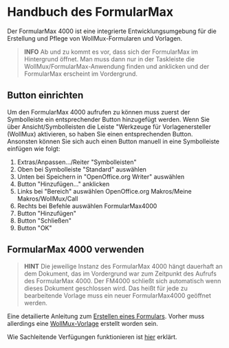 # Handbuch des FormularMax

<!-- toc -->

Der FormularMax 4000 ist eine integrierte Entwicklungsumgebung für die
Erstellung und Pflege von WollMux-Formularen und Vorlagen.

> **INFO** Ab und zu kommt es vor, dass sich der FormularMax im Hintergrund öffnet. Man muss dann nur in der Taskleiste die WollMux/FormularMax-Anwendung finden und anklicken und der FormularMax erscheint im Vordergrund.

## Button einrichten

Um den FormularMax 4000 aufrufen zu können muss zuerst der Symbolleiste
ein entsprechender Button hinzugefügt werden. Wenn Sie über Ansicht/Symbolleisten die Leiste "Werkzeuge für Vorlagenersteller (WollMux) aktivieren, so haben Sie einen entsprechenden Button. Ansonsten können Sie sich auch einen Button manuell in eine Symbolleiste einfügen wie folgt:
1. Extras/Anpassen.../Reiter "Symbolleisten"
2. Oben bei Symbolleiste "Standard" auswählen
3. Unten bei Speichern in "OpenOffice.org Writer" auswählen
4. Button "Hinzufügen..." anklicken
5. Links bei "Bereich" auswählen OpenOffice.org Makros/Meine Makros/WollMux/Call
6. Rechts bei Befehle auswählen FormularMax4000
7. Button "Hinzufügen"
8. Button "Schließen"
9. Button "OK"

## FormularMax 4000 verwenden

> **HINT** Die jeweilige Instanz des FormularMax 4000 hängt dauerhaft an dem Dokument, das im Vordergrund war zum Zeitpunkt des Aufrufs des FormularMax 4000. Der FM4000 schließt sich automatisch wenn dieses Dokument geschlossen wird. Das heißt für jede zu bearbeitende Vorlage muss ein neuer FormularMax4000 geöffnet werden.

Eine detailierte Anleitung zum [Erstellen eines Formulars](FM4000.md). Vorher muss allerdings eine [WollMux-Vorlage](WollMux_Vorlage.md) erstellt worden sein.

Wie Sachleitende Verfügungen funktionieren ist [hier](SLV.md) erklärt.

